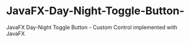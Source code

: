 # JavaFX-Day-Night-Toggle-Button-
JavaFX Day-Night Toggle Button - Custom Control implemented with JavaFX
